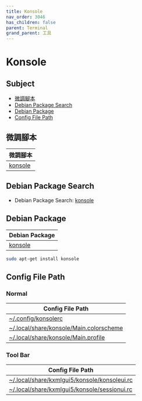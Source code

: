 ```yaml
---
title: Konsole
nav_order: 3046
has_children: false
parent: Terminal
grand_parent: 工具
---
```



# Konsole


## Subject

* [微調腳本](#微調腳本)
* [Debian Package Search](#debian-package-search)
* [Debian Package](#debian-package)
* [Config File Path](#config-file-path)


## 微調腳本

| 微調腳本 |
| --- |
| [konsole](https://github.com/samwhelp/lingmo-adjustment/tree/main/prototype/main/tool-config/part/konsole) |


## Debian Package Search

* Debian Package Search: [konsole](https://packages.debian.org/search?searchon=names&keywords=konsole)


## Debian Package

| Debian Package |
| --- |
| [konsole](https://packages.debian.org/stable/konsole) |

``` sh
sudo apt-get install konsole
```


## Config File Path


### Normal

| Config File Path |
| --- |
| [~/.config/konsolerc](https://github.com/samwhelp/debian-adjustment/blob/main/prototype/tool/konsole/asset/overlay/etc/skel/.config/konsolerc) |
| [~/.local/share/konsole/Main.colorscheme](https://github.com/samwhelp/debian-adjustment/blob/main/prototype/tool/konsole/asset/overlay/etc/skel/.local/share/konsole/Main.colorscheme) |
| [~/.local/share/konsole/Main.profile](https://github.com/samwhelp/debian-adjustment/blob/main/prototype/tool/konsole/asset/overlay/etc/skel/.local/share/konsole/Main.profile) |


### Tool Bar

| Config File Path |
| --- |
| [~/.local/share/kxmlgui5/konsole/konsoleui.rc](https://github.com/samwhelp/debian-adjustment/blob/main/prototype/tool/konsole/asset/overlay/etc/skel/.local/share/kxmlgui5/konsole/konsoleui.rc) |
| [~/.local/share/kxmlgui5/konsole/sessionui.rc](https://github.com/samwhelp/debian-adjustment/blob/main/prototype/tool/konsole/asset/overlay/etc/skel/.local/share/kxmlgui5/konsole/sessionui.rc) |
